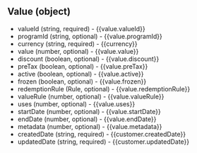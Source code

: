 ## Value (object)
+ valueId (string, required) - {{value.valueId}}
+ programId (string, optional) - {{value.programId}}
+ currency (string, required) - {{currency}}
+ value (number, optional) - {{value.value}}
+ discount (boolean, optional) - {{value.discount}}
+ preTax (boolean, optional) - {{value.preTax}}
+ active (boolean, optional) - {{value.active}}
+ frozen (boolean, optional) - {{value.frozen}}
+ redemptionRule (Rule, optional) - {{value.redemptionRule}}
+ valueRule (number, optional) - {{value.valueRule}}
+ uses (number, optional) - {{value.uses}}
+ startDate (number, optional) - {{value.startDate}}
+ endDate (number, optional) - {{value.endDate}}
+ metadata (number, optional) - {{value.metadata}}
+ createdDate (string, required) - {{customer.createdDate}}
+ updatedDate (string, required) - {{customer.updatedDate}}
